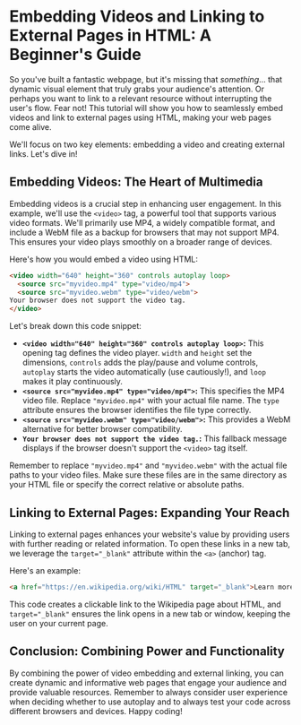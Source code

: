 # Embedding Videos and Linking to External Pages in HTML: A Beginner's Guide

So you've built a fantastic webpage, but it's missing that *something*... that dynamic visual element that truly grabs your audience's attention.  Or perhaps you want to link to a relevant resource without interrupting the user's flow.  Fear not! This tutorial will show you how to seamlessly embed videos and link to external pages using HTML, making your web pages come alive.

We'll focus on two key elements: embedding a video and creating external links. Let's dive in!

## Embedding Videos: The Heart of Multimedia

Embedding videos is a crucial step in enhancing user engagement.  In this example, we'll use the `<video>` tag, a powerful tool that supports various video formats.  We'll primarily use MP4, a widely compatible format, and include a WebM file as a backup for browsers that may not support MP4.  This ensures your video plays smoothly on a broader range of devices.

Here's how you would embed a video using HTML:

```html
<video width="640" height="360" controls autoplay loop>
  <source src="myvideo.mp4" type="video/mp4">
  <source src="myvideo.webm" type="video/webm">
Your browser does not support the video tag.
</video>
```

Let's break down this code snippet:

* **`<video width="640" height="360" controls autoplay loop>`:** This opening tag defines the video player.  `width` and `height` set the dimensions, `controls` adds the play/pause and volume controls, `autoplay` starts the video automatically (use cautiously!), and `loop` makes it play continuously.
* **`<source src="myvideo.mp4" type="video/mp4">`:** This specifies the MP4 video file.  Replace `"myvideo.mp4"` with your actual file name.  The `type` attribute ensures the browser identifies the file type correctly.
* **`<source src="myvideo.webm" type="video/webm">`:** This provides a WebM alternative for better browser compatibility.
* **`Your browser does not support the video tag.`:** This fallback message displays if the browser doesn't support the `<video>` tag itself.


Remember to replace `"myvideo.mp4"` and `"myvideo.webm"` with the actual file paths to your video files.  Make sure these files are in the same directory as your HTML file or specify the correct relative or absolute paths.

## Linking to External Pages: Expanding Your Reach

Linking to external pages enhances your website's value by providing users with further reading or related information.  To open these links in a new tab, we leverage the `target="_blank"` attribute within the `<a>` (anchor) tag.

Here's an example:

```html
<a href="https://en.wikipedia.org/wiki/HTML" target="_blank">Learn more about HTML on Wikipedia</a>
```

This code creates a clickable link to the Wikipedia page about HTML, and `target="_blank"` ensures the link opens in a new tab or window, keeping the user on your current page.


## Conclusion: Combining Power and Functionality

By combining the power of video embedding and external linking, you can create dynamic and informative web pages that engage your audience and provide valuable resources. Remember to always consider user experience when deciding whether to use autoplay and to always test your code across different browsers and devices.  Happy coding!